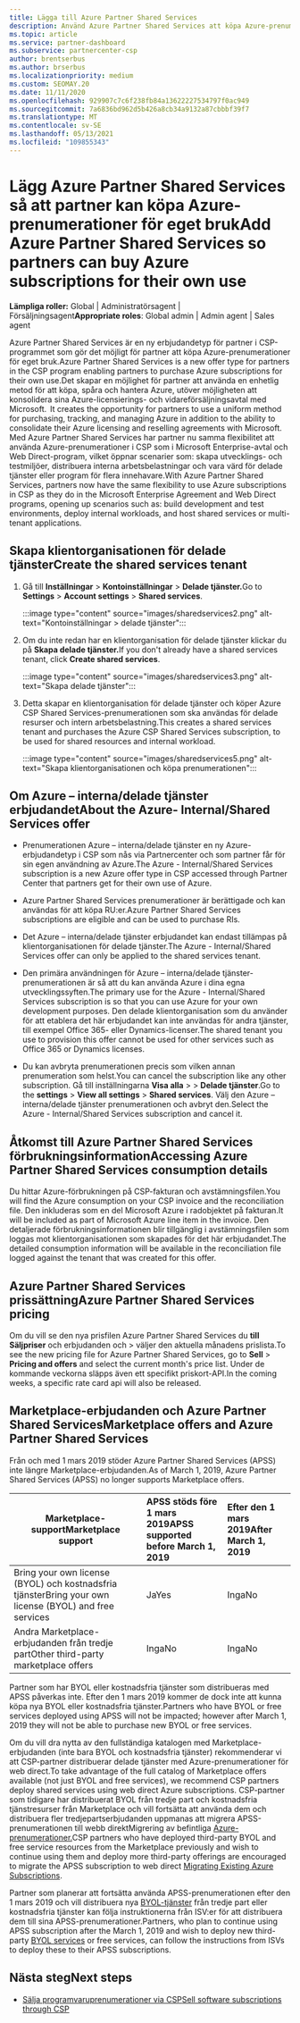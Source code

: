 ```yaml
---
title: Lägga till Azure Partner Shared Services
description: Använd Azure Partner Shared Services att köpa Azure-prenumerationer för eget bruk och för att ha en enhetlig metod för att köpa, spåra och hantera Azure.
ms.topic: article
ms.service: partner-dashboard
ms.subservice: partnercenter-csp
author: brentserbus
ms.author: brserbus
ms.localizationpriority: medium
ms.custom: SEOMAY.20
ms.date: 11/11/2020
ms.openlocfilehash: 929907c7c6f238fb84a13622227534797f0ac949
ms.sourcegitcommit: 7a6836bd962d5b426a8cb34a9132a87cbbbf39f7
ms.translationtype: MT
ms.contentlocale: sv-SE
ms.lasthandoff: 05/13/2021
ms.locfileid: "109855343"
---
```

# <a name="add-azure-partner-shared-services-so-partners-can-buy-azure-subscriptions-for-their-own-use"></a><span data-ttu-id="76c40-103">Lägg Azure Partner Shared Services så att partner kan köpa Azure-prenumerationer för eget bruk</span><span class="sxs-lookup"><span data-stu-id="76c40-103">Add Azure Partner Shared Services so partners can buy Azure subscriptions for their own use</span></span>

<span data-ttu-id="76c40-104">**Lämpliga roller:** Global | Administratörsagent | Försäljningsagent</span><span class="sxs-lookup"><span data-stu-id="76c40-104">**Appropriate roles**: Global admin | Admin agent | Sales agent</span></span>

<span data-ttu-id="76c40-105">Azure Partner Shared Services är en ny erbjudandetyp för partner i CSP-programmet som gör det möjligt för partner att köpa Azure-prenumerationer för eget bruk.</span><span class="sxs-lookup"><span data-stu-id="76c40-105">Azure Partner Shared Services is a new offer type for partners in the CSP program enabling partners to purchase Azure subscriptions for their own use.</span></span><span data-ttu-id="76c40-106">Det skapar en möjlighet för partner att använda en enhetlig metod för att köpa, spåra och hantera Azure, utöver möjligheten att konsolidera sina Azure-licensierings- och vidareförsäljningsavtal med Microsoft.</span><span class="sxs-lookup"><span data-stu-id="76c40-106">  It creates the opportunity for partners to use a uniform method for purchasing, tracking, and managing Azure in addition to the ability to consolidate their Azure licensing and reselling agreements with Microsoft.</span></span> <span data-ttu-id="76c40-107">Med Azure Partner Shared Services har partner nu samma flexibilitet att använda Azure-prenumerationer i CSP som i Microsoft Enterprise-avtal och Web Direct-program, vilket öppnar scenarier som: skapa utvecklings- och testmiljöer, distribuera interna arbetsbelastningar och vara värd för delade tjänster eller program för flera innehavare.</span><span class="sxs-lookup"><span data-stu-id="76c40-107">With Azure Partner Shared Services, partners now have the same flexibility to use Azure subscriptions in CSP as they do in the Microsoft Enterprise Agreement and Web Direct programs, opening up scenarios such as:  build development and test environments, deploy internal workloads, and host shared services or multi-tenant applications.</span></span>  

## <a name="create-the-shared-services-tenant"></a><span data-ttu-id="76c40-108">Skapa klientorganisationen för delade tjänster</span><span class="sxs-lookup"><span data-stu-id="76c40-108">Create the shared services tenant</span></span>

1. <span data-ttu-id="76c40-109">Gå till **Inställningar**  >  **Kontoinställningar**  >  **Delade tjänster.**</span><span class="sxs-lookup"><span data-stu-id="76c40-109">Go to **Settings** > **Account settings** > **Shared services**.</span></span>

   :::image type="content" source="images/sharedservices2.png" alt-text="Kontoinställningar > delade tjänster":::

2. <span data-ttu-id="76c40-111">Om du inte redan har en klientorganisation för delade tjänster klickar du på **Skapa delade tjänster.**</span><span class="sxs-lookup"><span data-stu-id="76c40-111">If you don't already have a shared services tenant, click **Create shared services**.</span></span>

   :::image type="content" source="images/sharedservices3.png" alt-text="Skapa delade tjänster":::

3. <span data-ttu-id="76c40-113">Detta skapar en klientorganisation för delade tjänster och köper Azure CSP Shared Services-prenumerationen som ska användas för delade resurser och intern arbetsbelastning.</span><span class="sxs-lookup"><span data-stu-id="76c40-113">This creates a shared services tenant and purchases the Azure CSP Shared Services subscription, to be used for shared resources and internal workload.</span></span>

   :::image type="content" source="images/sharedservices5.png" alt-text="Skapa klientorganisationen och köpa prenumerationen":::

## <a name="about-the-azure--internalshared-services-offer"></a><span data-ttu-id="76c40-115">Om Azure – interna/delade tjänster erbjudandet</span><span class="sxs-lookup"><span data-stu-id="76c40-115">About the Azure- Internal/Shared Services offer</span></span>

- <span data-ttu-id="76c40-116">Prenumerationen Azure – interna/delade tjänster en ny Azure-erbjudandetyp i CSP som nås via Partnercenter och som partner får för sin egen användning av Azure.</span><span class="sxs-lookup"><span data-stu-id="76c40-116">The Azure - Internal/Shared Services subscription is a new Azure offer type in CSP accessed through Partner Center that partners get for their own use of Azure.</span></span>

- <span data-ttu-id="76c40-117">Azure Partner Shared Services prenumerationer är berättigade och kan användas för att köpa RU:er.</span><span class="sxs-lookup"><span data-stu-id="76c40-117">Azure Partner Shared Services subscriptions are eligible and can be used to purchase RIs.</span></span>

- <span data-ttu-id="76c40-118">Det Azure – interna/delade tjänster erbjudandet kan endast tillämpas på klientorganisationen för delade tjänster.</span><span class="sxs-lookup"><span data-stu-id="76c40-118">The Azure - Internal/Shared Services offer can only be applied to the shared services tenant.</span></span>

- <span data-ttu-id="76c40-119">Den primära användningen för Azure – interna/delade tjänster-prenumerationen är så att du kan använda Azure i dina egna utvecklingssyften.</span><span class="sxs-lookup"><span data-stu-id="76c40-119">The primary use for the Azure - Internal/Shared Services subscription is so that you can use Azure for your own development purposes.</span></span> <span data-ttu-id="76c40-120">Den delade klientorganisation som du använder för att etablera det här erbjudandet kan inte användas för andra tjänster, till exempel Office 365- eller Dynamics-licenser.</span><span class="sxs-lookup"><span data-stu-id="76c40-120">The shared tenant you use to provision this offer cannot be used for other services such as Office 365 or Dynamics licenses.</span></span>

- <span data-ttu-id="76c40-121">Du kan avbryta prenumerationen precis som vilken annan prenumeration som helst.</span><span class="sxs-lookup"><span data-stu-id="76c40-121">You can cancel the subscription like any other subscription.</span></span> <span data-ttu-id="76c40-122">Gå till inställningarna **Visa alla**  >    >  **Delade tjänster**.</span><span class="sxs-lookup"><span data-stu-id="76c40-122">Go to the **settings** > **View all settings** > **Shared services**.</span></span> <span data-ttu-id="76c40-123">Välj den Azure – interna/delade tjänster prenumerationen och avbryt den.</span><span class="sxs-lookup"><span data-stu-id="76c40-123">Select the Azure - Internal/Shared Services subscription and cancel it.</span></span>

## <a name="accessing-azure-partner-shared-services-consumption-details"></a><span data-ttu-id="76c40-124">Åtkomst till Azure Partner Shared Services förbrukningsinformation</span><span class="sxs-lookup"><span data-stu-id="76c40-124">Accessing Azure Partner Shared Services consumption details</span></span>

<span data-ttu-id="76c40-125">Du hittar Azure-förbrukningen på CSP-fakturan och avstämningsfilen.</span><span class="sxs-lookup"><span data-stu-id="76c40-125">You will find the Azure consumption on your CSP invoice and the reconciliation file.</span></span> <span data-ttu-id="76c40-126">Den inkluderas som en del Microsoft Azure i radobjektet på fakturan.</span><span class="sxs-lookup"><span data-stu-id="76c40-126">It will be included as part of Microsoft Azure line item in the invoice.</span></span> <span data-ttu-id="76c40-127">Den detaljerade förbrukningsinformationen blir tillgänglig i avstämningsfilen som loggas mot klientorganisationen som skapades för det här erbjudandet.</span><span class="sxs-lookup"><span data-stu-id="76c40-127">The detailed consumption information will be available in the reconciliation file logged against the tenant that was created for this offer.</span></span>

## <a name="azure-partner-shared-services-pricing"></a><span data-ttu-id="76c40-128">Azure Partner Shared Services prissättning</span><span class="sxs-lookup"><span data-stu-id="76c40-128">Azure Partner Shared Services pricing</span></span>

<span data-ttu-id="76c40-129">Om du vill se den nya prisfilen Azure Partner Shared Services du **till Säljpriser** och erbjudanden och  >   väljer den aktuella månadens prislista.</span><span class="sxs-lookup"><span data-stu-id="76c40-129">To see the new pricing file for Azure Partner Shared Services, go to **Sell** > **Pricing and offers** and select the current month's price list.</span></span> <span data-ttu-id="76c40-130">Under de kommande veckorna släpps även ett specifikt priskort-API.</span><span class="sxs-lookup"><span data-stu-id="76c40-130">In the coming weeks, a specific rate card api will also be released.</span></span>

## <a name="marketplace-offers-and-azure-partner-shared-services"></a><span data-ttu-id="76c40-131">Marketplace-erbjudanden och Azure Partner Shared Services</span><span class="sxs-lookup"><span data-stu-id="76c40-131">Marketplace offers and Azure Partner Shared Services</span></span>

<span data-ttu-id="76c40-132">Från och med 1 mars 2019 stöder Azure Partner Shared Services (APSS) inte längre Marketplace-erbjudanden.</span><span class="sxs-lookup"><span data-stu-id="76c40-132">As of March 1, 2019, Azure Partner Shared Services (APSS) no longer supports Marketplace offers.</span></span>

|<span data-ttu-id="76c40-133">**Marketplace-support**</span><span class="sxs-lookup"><span data-stu-id="76c40-133">**Marketplace support**</span></span>   |<span data-ttu-id="76c40-134">**APSS stöds före 1 mars 2019**</span><span class="sxs-lookup"><span data-stu-id="76c40-134">**APSS supported before March 1, 2019**</span></span>|<span data-ttu-id="76c40-135">**Efter den 1 mars 2019**</span><span class="sxs-lookup"><span data-stu-id="76c40-135">**After March 1, 2019**</span></span>|
|---------------------------|:----------------------------|:-------------------|
|<span data-ttu-id="76c40-136">Bring your own license (BYOL) och kostnadsfria tjänster</span><span class="sxs-lookup"><span data-stu-id="76c40-136">Bring your own license (BYOL) and free services</span></span>   | <span data-ttu-id="76c40-137">Ja</span><span class="sxs-lookup"><span data-stu-id="76c40-137">Yes</span></span>   | <span data-ttu-id="76c40-138">Inga</span><span class="sxs-lookup"><span data-stu-id="76c40-138">No</span></span>|
|<span data-ttu-id="76c40-139">Andra Marketplace-erbjudanden från tredje part</span><span class="sxs-lookup"><span data-stu-id="76c40-139">Other third-party marketplace offers</span></span>   | <span data-ttu-id="76c40-140">Inga</span><span class="sxs-lookup"><span data-stu-id="76c40-140">No</span></span>   |<span data-ttu-id="76c40-141">Inga</span><span class="sxs-lookup"><span data-stu-id="76c40-141">No</span></span>|

<span data-ttu-id="76c40-142">Partner som har BYOL eller kostnadsfria tjänster som distribueras med APSS påverkas inte. Efter den 1 mars 2019 kommer de dock inte att kunna köpa nya BYOL eller kostnadsfria tjänster.</span><span class="sxs-lookup"><span data-stu-id="76c40-142">Partners who have BYOL or free services deployed using APSS will not be impacted; however after March 1, 2019 they will not be able to purchase new BYOL or free services.</span></span>

<span data-ttu-id="76c40-143">Om du vill dra nytta av den fullständiga katalogen med Marketplace-erbjudanden (inte bara BYOL och kostnadsfria tjänster) rekommenderar vi att CSP-partner distribuerar delade tjänster med Azure-prenumerationer för web direct.</span><span class="sxs-lookup"><span data-stu-id="76c40-143">To take advantage of the full catalog of Marketplace offers available (not just BYOL and free services), we recommend CSP partners deploy shared services using web direct Azure subscriptions.</span></span>  <span data-ttu-id="76c40-144">CSP-partner som tidigare har distribuerat BYOL från tredje part och kostnadsfria tjänstresurser från Marketplace och vill fortsätta att använda dem och distribuera fler tredjepartserbjudanden uppmanas att migrera APSS-prenumerationen till webb direktMigrering av befintliga [Azure-prenumerationer.](/azure/cloud-solution-provider/migration/migration#migrating-existing-azure-subscriptions)</span><span class="sxs-lookup"><span data-stu-id="76c40-144">CSP partners who have deployed third-party BYOL and free service resources from the Marketplace previously and wish to continue using them and deploy more third-party offerings are encouraged to migrate the APSS subscription to web direct [Migrating Existing Azure Subscriptions](/azure/cloud-solution-provider/migration/migration#migrating-existing-azure-subscriptions).</span></span>

<span data-ttu-id="76c40-145">Partner som planerar att fortsätta använda APSS-prenumerationen efter den 1 mars 2019 och vill distribuera nya [BYOL-tjänster](https://azuremarketplace.microsoft.com/marketplace/apps?filters=byol) från tredje part eller kostnadsfria tjänster kan följa instruktionerna från ISV:er för att distribuera dem till sina APSS-prenumerationer.</span><span class="sxs-lookup"><span data-stu-id="76c40-145">Partners, who plan to continue using APSS subscription after the March 1, 2019 and wish to deploy new third-party [BYOL services](https://azuremarketplace.microsoft.com/marketplace/apps?filters=byol) or free services, can follow the instructions from ISVs to deploy these to their APSS subscriptions.</span></span>

## <a name="next-steps"></a><span data-ttu-id="76c40-146">Nästa steg</span><span class="sxs-lookup"><span data-stu-id="76c40-146">Next steps</span></span>

- [<span data-ttu-id="76c40-147">Sälja programvaruprenumerationer via CSP</span><span class="sxs-lookup"><span data-stu-id="76c40-147">Sell software subscriptions through CSP</span></span>](csp-software-subscriptions.md)